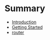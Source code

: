 # Summary

* [Introduction](README.md)
* [Getting Started](getting-started.md)
* [router](router.md)

